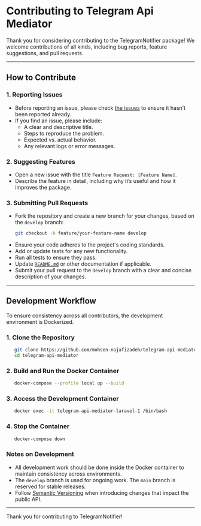 
# Contributing to Telegram Api Mediator

Thank you for considering contributing to the TelegramNotifier package! We welcome contributions of all kinds, including bug reports, feature suggestions, and pull requests.

---

## How to Contribute

### 1. Reporting Issues
- Before reporting an issue, please check [the issues](https://github.com/mohsen-najafizadeh/telegram-api-mediator/issues) to ensure it hasn’t been reported already.
- If you find an issue, please include:
    - A clear and descriptive title.
    - Steps to reproduce the problem.
    - Expected vs. actual behavior.
    - Any relevant logs or error messages.

### 2. Suggesting Features
- Open a new issue with the title `Feature Request: [Feature Name]`.
- Describe the feature in detail, including why it’s useful and how it improves the package.

### 3. Submitting Pull Requests
- Fork the repository and create a new branch for your changes, based on the `develop` branch:
    ```bash
    git checkout -b feature/your-feature-name develop
    ```
- Ensure your code adheres to the project's coding standards.
- Add or update tests for any new functionality.
- Run all tests to ensure they pass.
- Update [`README.md`](README.md) or other documentation if applicable.
- Submit your pull request to the `develop` branch with a clear and concise description of your changes.

---

## Development Workflow

To ensure consistency across all contributors, the development environment is Dockerized.

### 1. Clone the Repository
   ```bash
      git clone https://github.com/mohsen-najafizadeh/telegram-api-mediator.git
      cd telegram-api-mediator
   ```

### 2. Build and Run the Docker Container
   ```bash
      docker-compose --profile local up --build
   ```

### 3. Access the Development Container
   ```bash
      docker exec -it telegram-api-mediator-laravel-1 /bin/bash
   ```

### 4. Stop the Container
   ```bash
      docker-compose down
   ```

### Notes on Development
- All development work should be done inside the Docker container to maintain consistency across environments.
- The `develop` branch is used for ongoing work. The `main` branch is reserved for stable releases.
- Follow [Semantic Versioning](https://semver.org/) when introducing changes that impact the public API.

---

Thank you for contributing to TelegramNotifier!
